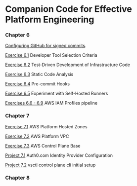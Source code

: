 # Companion Code for Effective Platform Engineering

### Chapter 6

[Configuring GitHub for signed commits](chapter-6/configuring_github_for_signed_commits).  

[Exercise 6.1](chapter-6/6.1_developer_tools_selection_criteria) Developer Tool Selection Criteria  

[Exercise 6.2](chapter-6/6.2_test_driven_development_of_infrastructure_code) Test-Driven Development of Infrastructure Code   

[Exercise 6.3](chapter-6/6.3_static_code_analysis) Static Code Analysis  

[Exercise 6.4](chapter-6/6.4_pre_commit_hooks) Pre-commit Hooks  

[Exercise 6.5](chapter-6/6.5_experiment_with_self_hosted_runners) Experiment with Self-Hosted Runners  

[Exercises 6.6 - 6.9](chapter-6/6.6-9_aws_iam_profiles) AWS IAM Profiles pipeline  

### Chapter 7

[Exercise 7.1](chapter-7/7.1_aws_platform_hosted_zones) AWS Platform Hosted Zones  

[Exercise 7.2](chapter-7/7.2_aws_platform_vpc) AWS Platform VPC  

[Exercise 7.3](chapter-7/7.3_aws_control_plane_base) AWS Control Plane Base  

[Project 7.1](chapter-7/project-7.1) Auth0.com Identity Provider Configuration  

[Project 7.2](chapter-7/project-7.2) vsctl control plane cli initial setup

### Chapter 8

